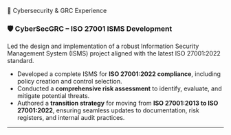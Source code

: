 🔐 Cybersecurity & GRC Experience

### 🛡️ CyberSecGRC – ISO 27001 ISMS Development
Led the design and implementation of a robust Information Security Management System (ISMS) project aligned with the latest ISO 27001:2022 standard.

- Developed a complete ISMS for **ISO 27001:2022 compliance**, including policy creation and control selection.
- Conducted a **comprehensive risk assessment** to identify, evaluate, and mitigate potential threats.
- Authored a **transition strategy** for moving from **ISO 27001:2013 to ISO 27001:2022**, ensuring seamless updates to documentation, risk registers, and internal audit practices.

---
